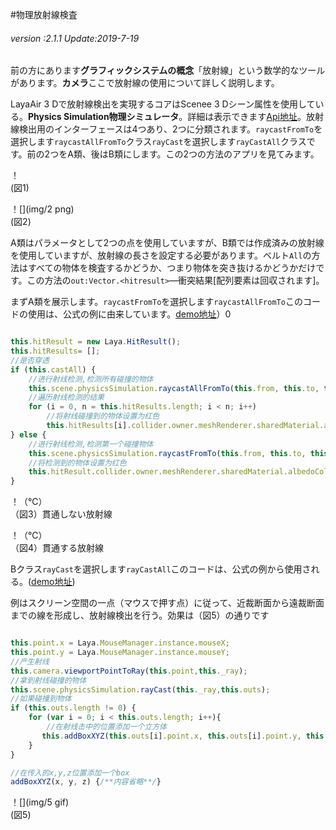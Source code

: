 #物理放射線検査

###### *version :2.1.1   Update:2019-7-19*

前の方にあります**グラフィックシステムの概念**「放射線」という数学的なツールがあります。**カメラ**ここで放射線の使用について詳しく説明します。

LayaAir 3 Dで放射線検出を実現するコアはScenee 3 Dシーン属性を使用している。**Physics Simulation物理シミュレータ**。詳細は表示できます[Api地址](https://layaair.ldc.layabox.com/api2/Chinese/index.html?category=3D&class=laya.d3.physics.PhysicsSimulation)。放射線検出用のインターフェースは4つあり、2つに分類されます。`raycastFromTo`を選択します`raycastAllFromTo`クラス`rayCast`を選択します`rayCastAll`クラスです。前の2つをA類、後はB類にします。この2つの方法のアプリを見てみます。

！[](img/1.png)<br/>(図1)

！[](img/2 png)<br/>(図2)

A類はパラメータとして2つの点を使用していますが、B類では作成済みの放射線を使用していますが、放射線の長さを設定する必要があります。ベルト`All`の方法はすべての物体を検査するかどうか、つまり物体を突き抜けるかどうかだけです。この方法の`out:Vector.<hitresult>`—衝突結果[配列要素は回収されます]。</hitresult>

まずA類を展示します。`raycastFromTo`を選択します`raycastAllFromTo`このコードの使用は、公式の例に由来しています。[demo地址](https://layaair.ldc.layabox.com/demo2/?language=ch&category=3d&group=Physics3D&name=PhysicsWorld_RayShapeCast)）0


```typescript

this.hitResult = new Laya.HitResult();
this.hitResults= [];
//是否穿透
if (this.castAll) {
    //进行射线检测,检测所有碰撞的物体
    this.scene.physicsSimulation.raycastAllFromTo(this.from, this.to, this.hitResults);
    //遍历射线检测的结果
    for (i = 0, n = this.hitResults.length; i < n; i++)
        //将射线碰撞到的物体设置为红色
        this.hitResults[i].collider.owner.meshRenderer.sharedMaterial.albedoColor = new Laya.Vector4(1.0, 0.0, 0.0, 1.0);
} else {
    //进行射线检测,检测第一个碰撞物体
    this.scene.physicsSimulation.raycastFromTo(this.from, this.to, this.hitResult);
    //将检测到的物体设置为红色
    this.hitResult.collider.owner.meshRenderer.sharedMaterial.albedoColor = new Laya.Vector4(1.0, 0.0, 0.0, 1.0);
}
```


！（℃）<br/>（図3）貫通しない放射線

！（℃）<br/>（図4）貫通する放射線

Bクラス`rayCast`を選択します`rayCastAll`このコードは、公式の例から使用される。([demo地址](https://layaair.ldc.layabox.com/demo2/?language=ch&category=3d&group=Camera&name=CameraRay))

例はスクリーン空間の一点（マウスで押す点）に従って、近裁断面から遠裁断面までの線を形成し、放射線検出を行う。効果は（図5）の通りです


```typescript

this.point.x = Laya.MouseManager.instance.mouseX;
this.point.y = Laya.MouseManager.instance.mouseY;
//产生射线
this.camera.viewportPointToRay(this.point,this._ray);
//拿到射线碰撞的物体
this.scene.physicsSimulation.rayCast(this._ray,this.outs);
//如果碰撞到物体
if (this.outs.length != 0) {
    for (var i = 0; i < this.outs.length; i++){
        //在射线击中的位置添加一个立方体
       this.addBoxXYZ(this.outs[i].point.x, this.outs[i].point.y, this.outs[i].point.z );
    }		
}

//在传入的x,y,z位置添加一个box
addBoxXYZ(x, y, z) {/**内容省略**/}
```


！[](img/5 gif)<br/>(図5)